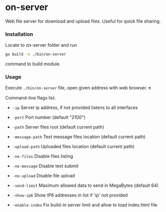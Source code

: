 # on-server

Web file server for download and upload files. Useful for quick file sharing.

### Installation

Locate to on-server folder and run 
```bash
go build -o ./bin/on-server
```
command to build module.

### Usage

Execute ```./bin/on-server``` file, open given address with web browser. :on:

Command-line flags list.

* ``-ip``    Server ip address, if not provided listens to all interfaces
*  ``-port`` Port number (default "2100")

* ``-path``  Server files root (default current path)
* ``-message-path`` Text message files location (default current path)
* ``-upload-path`` Uploaded files location (default current path)

* ``-no-files`` Disable files listing
* ``-no-message`` Disable text submit
* ``-no-upload`` Disable file upload

* ``-send-limit`` Maximum allowed data to send in MegaBytes (default 64)
* ``-show-ip6`` Show IP6 addresses in list if 'ip' not provided

* ``-enable-index`` Fix build-in server limit and allow to load index.html file 
